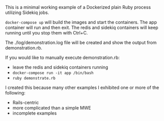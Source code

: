 This is a minimal working example of a Dockerized plain Ruby process utilizing Sidekiq jobs.

`docker-compose up` will build the images and start the containers.  The app container will run and then exit.  The redis and sidekiq containers will keep running until you stop them with Ctrl+C.

The ./log/demonstration.log file will be created and show the output from demonstration.rb.

If you would like to manually execute demonstration.rb:
* leave the redis and sidekiq containers running
* `docker-compose run -it app /bin/bash`
* `ruby demonstrate.rb`

I created this because many other examples I exhibited one or more of the following:
* Rails-centric
* more complicated than a simple MWE
* incomplete examples